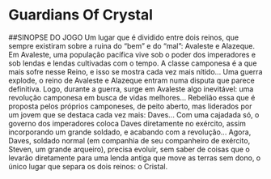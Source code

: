 # Guardians Of Crystal

##SINOPSE DO JOGO
Um lugar que é dividido entre dois reinos, que sempre existiram sobre a ruina do “bem” e do “mal”: Avaleste e Alazeque. Em Avaleste, uma população pacífica vive sob o poder dos imperadores e sob lendas e lendas cultivadas com o tempo. A classe camponesa é a que mais sofre nesse Reino, e isso se mostra cada vez mais nítido... Uma guerra explode, o reino de Avaleste e Alazeque entram numa disputa que parece definitiva. Logo, durante a guerra, surge em Avaleste algo inevitável: uma revolução camponesa em busca de vidas melhores... Rebelião essa que é proposta pelos próprios camponeses, de peito aberto, mas liderados por um jovem que se destaca cada vez mais: Daves... Com uma cajadada só, o governo dos imperadores coloca Daves diretamente no exército, assim incorporando um grande soldado, e acabando com a revolução... Agora, Daves, soldado normal (em companhia de seu companheiro de exército, Steven, um grande arqueiro), precisa evoluir, sem saber de coisas que o levarão diretamente para uma lenda antiga que move as terras sem dono, o único lugar que separa os dois reinos: o Cristal.
